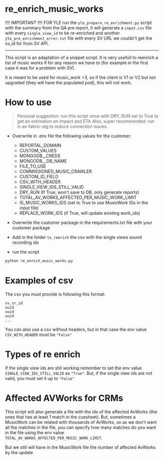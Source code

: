 # re_enrich_music_works

!!!! IMPORTANT !!!!
FOR YLE run the `yle_prepare_re_enrichment.py` script with the summary from the QA pre report, it will generate a `input.csv`
file with every `single_view_id` to be re-enriched and another `yle_pre_enrichment_error.txt` file with every SV URL we
couldn't get the sv_id for from SV API.

---

This script is an adaptation of a snippet script. It is very usefull to reenrich a list of music works if for any reason we have to (for example in the first case it was for a problem with SV).

It is meant to be used for music_work >3, so if the client is V1 or V2 but not upgraded (they will have the populated pod), this will not work.

# How to use

> Personal suggestion: run this script once with DRY_RUN set to True to get an estimation on impact and ETA
> Also, super recommended: run in av-fabric-stg to reduce connection issues.
 
* Overwrite in .env file the following values for the customer:
    
    * REPORTAL_DOMAIN
    * CUSTOM_VALUES
    * MONGODB__CREDS
    * MONGODB__DB_NAME
    * FILE_TO_USE
    * COMMISSIONED_MUSIC_CRAWLER
    * CUSTOM_ID_FIELD
    * CSV_WITH_HEADER
    * SINGLE_VIEW_IDS_STILL_VALID
    * DRY_RUN (If True, won't save to DB, only generate reports)
    * TOTAL_AV_WORKS_AFFECTED_PER_MUSIC_WORK_LIMIT
    * IS_MUSIC_WORKS_IDS (set to True to use MusicWork IDs in the input file)
    * REPLACE_WORK_IDS (if True, will update existing work_ids)
* Overwrite the customer package in the requirements.txt file with your customer package
* Add in the folder `to_reerich` the csv with the single views sound recording ids
* run the script
```bash
python re_enrich_music_works.py 
```
# Examples of csv

The csv you must provide is following this format:

```csv
sv_sr_id
uuid
uuid
uuid
...
```

You can also use a csv without headers, but in that case the env value `CSV_WITH_HEADER` must be `"False"`

# Types of re enrich

If the single view ids are still working remember to set the env value `SINGLE_VIEW_IDS_STILL_VALID` as `"True"`. But,
if the single view ids are not valid, you must set it up to `"False"`

# Affected AVWorks for CRMs

This script will also generate a file with the ids of the affected AvWorks (the ones that has at least 1 match in the 
cuesheet). But, sometimes a MusicWork can be related with thousands of AvWorks, so as we don't want all the matches in 
the file, you can specify how many matches do you want in the file using the env value 
`TOTAL_AV_WORKS_AFFECTED_PER_MUSIC_WORK_LIMIT`. 

But we still will have in the MusicWork file the number of affected AvWorks by the update   

